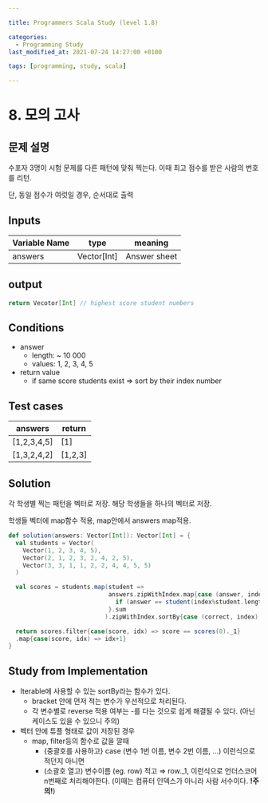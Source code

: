 ```yaml
---

title: Programmers Scala Study (level 1.8)

categories:
  - Programming Study
last_modified_at: 2021-07-24 14:27:00 +0100

tags: [programming, study, scala]

---
```


# 8. 모의 고사

## 문제 설명

수포자 3명이 시험 문제를 다른 패턴에 맞춰 찍는다. 이때 최고 점수를 받은 사람의 번호를 리턴.

단, 동일 점수가 여럿일 경우, 순서대로 출력

## Inputs

| Variable Name | type        | meaning      |
| ------------- | ----------- | ------------ |
| answers       | Vector[Int] | Answer sheet |

## output

~~~scala
return Vecotor[Int] // highest score student numbers
~~~

## Conditions

* answer 
  * length: ~ 10 000
  * values: 1, 2, 3, 4, 5
* return value
  * if same score students exist ⇒ sort by their index number

## Test cases

| answers     | return  |
| ----------- | ------- |
| [1,2,3,4,5] | [1]     |
| [1,3,2,4,2] | [1,2,3] |

## Solution

각 학생별 찍는 패턴을 벡터로 저장. 해당 학생들을 하나의 벡터로 저장.

학생들 벡터에 map함수 적용, map안에서 answers map적용.

~~~scala
def solution(answers: Vector[Int]): Vector[Int] = {
  val students = Vector(
    Vector(1, 2, 3, 4, 5),
    Vector(2, 1, 2, 3, 2, 4, 2, 5),
    Vector(3, 3, 1, 1, 2, 2, 4, 4, 5, 5)
  )

  val scores = students.map(student => 
                            answers.zipWithIndex.map{case (answer, index) => 
                              if (answer == student(index%student.length)) 1 else 0
                            }.sum
                           ).zipWithIndex.sortBy{case (correct, index) => (-correct, index)}

  return scores.filter{case(score, idx) => score == scores(0)._1}
  .map{case(score, idx) => idx+1}
}
~~~



## Study from Implementation

* Iterable에 사용할 수 있는 sortBy라는 함수가 있다.
  * bracket 안에 먼저 적는 변수가 우선적으로 처리된다. 
  * 각 변수별로 reverse 적용 여부는 -를 다는 것으로 쉽게 해결될 수 있다. (아닌 케이스도 있을 수 있으니 주의)
* 벡터 안에 튜플 형태로 값이 저장된 경우
  * map, filter등의 함수로 값을 깔때
    * {중괄호를 사용하고} case (변수 1번 이름, 변수 2번 이름, ...) 이런식으로 적던지 아니면
    * (소괄호 열고) 변수이름 (eg. row) 적고 ⇒ row._1, 이런식으로 언더스코어 n번째로 처리해야한다. (이때는 컴퓨터 인덱스가 아니라 사람 서수이다. **!주의!**)
